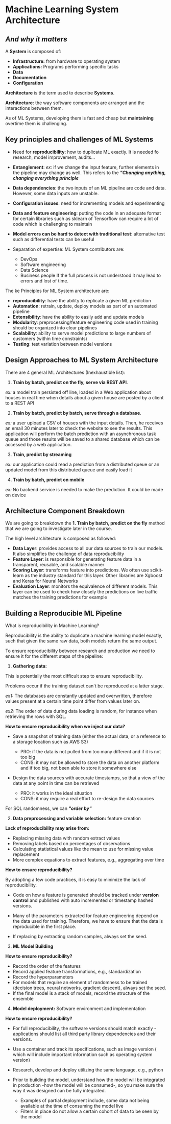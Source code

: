 # Machine Learning System Architecture
## *And why it matters*

A **System** is composed of:
* **Infrastructure:** from hardware to operating system
* **Applications:** Programs performing specific tasks
* **Data**
* **Documentation**
* **Configuration**

**Architecture** is the term used to describe **Systems**. 

**Architecture**: the way software components are arranged and the interactions between them.

As of ML Systems, developing them is fast and cheap but **maintaining** overtime them is challenging.

## Key principles and challenges of ML Systems

* Need for **reproducibility**: how to duplicate ML exactly. It is needed fo research, model improvement, audits...

* **Entanglement**: *ex:* if we change the input feature, further elements in the pipeline may change as well. This refers to the ***"Changing anything, changing everything principle***

* **Data dependencies**: the two inputs of an ML pipeline are code and data. However, some data inputs are unstable.

* **Configuration issues**: need for incrementing models and experimenting

* **Data and feature engineering**: putting the code in an adequate format for certain libraries such as sklearn of Tensorflow can require a lot of code which is challenging to maintain

* **Model errors can be hard to detect with traditional test**: alternative test such as differential tests can be useful

* Separation of expertise: ML System contributors are:
    * DevOps
    * Software engineering
    * Data Science
    * Business people
If the full process is not understood it may lead to errors and lost of time.

The ke Principles for ML System architecture are:
* **reproducibility**: have the ability to replicate a given ML prediction
* **Automation**: retrain, update, deploy models as part of an automated pipeline
* **Extensibility**: have the ability to easily add and update models
* **Modularity**: preprocessing/feature engineering code used in training should be organized into clear pipelines
* **Scalability**: ability to serve model predictions to large numbers of customers (within time constraints)
* **Testing**: test variation between model versions

## Design Approaches to ML System Architecture

There are 4 general ML Architectures (Inexhaustible list):
1. **Train by batch, predict on the fly, serve via REST API**. 

*ex:* a model train persisted off line, loaded in a Web application about houses in real time when  details about a given house are posted by a client to a REST API

2. **Train by batch, predict by batch, serve through a database**.

*ex:* a user upload a CSV of houses with the input details. Then, he receives an email 30 minutes later to check the website to see the results. This application will perform the batch prediction with an asynchronous task queue and those results will be saved to a shared database which can be accessed by a web application.

3. **Train, predict by streaming**

*ex:* our application could read a prediction from a distributed queue or an updated model from this distributed queue and easily load it

4. **Train by batch, predict on mobile**

*ex:* No backend service is needed to make the prediction. It could be made on device

## Architecture Component Breakdown

We are going to breakdown the **1. Train by batch, predict on the fly** method that we are going to investigate later in the course.

The high level architecture is composed as followed:
* **Data Layer**: provides access to all our data sources to train our models. It also simplifies the challenge of data reproducibility
* **Feature Layer**: is responsible for generating feature data in a transparent, reusable, and scalable manner
* **Scoring Layer**: transforms feature into predictions. We often use scikit-learn as the industry standard for this layer. Other libraries are Xgboost and Keras for Neural Networks
* **Evaluation Layer**: monitors the equivalence of different models. This layer can be used to check how closely  the predictions on live traffic matches the training predictions for example

## Building a Reproducible ML Pipeline

What is reproducibility in Machine Learning?

Reproducibility is the ability to duplicate a machine learning model exactly, such that given the same raw data, both models return the same output.

To ensure reproducibility between research and production we need to ensure it for the different steps of the pipeline:

1. **Gathering data:** 

This is potentially the most difficult step to ensure reproducibility.

Problems occur if the training dataset can't be reproduced at a latter stage.

*ex1:* The databases are constantly updated and overwritten, therefore values present at a certain time point differ from values later on.

*ex2:* The order of data during data loading is random, for instance when retrieving the rows with SQL.

**How to ensure reproducibility when we inject our data?**

* Save a snapshot of training data (either the actual data, or a reference to a storage location such as AWS S3)
    - PRO: if the data is not pulled from too many different  and if it is not too big
    - CONS: it may not be allowed to store the data on another platform and if too big, not been able to store it somewhere else

* Design the data sources with accurate timestamps, so that a view of the data at any point in time can be retrieved
    - PRO: it works in the ideal situation
    - CONS: it may require a real effort to re-design the data sources

For SQL randomness, we can ***"order by"***

2. **Data preprocessing and variable selection:** feature creation

**Lack of reproducibility may arise from:**

* Replacing missing data with random extract values
* Removing labels based on percentages of observations
* Calculating statistical values like the mean to use for missing value replacement
* More complex equations to extract features, e.g., aggregating over time

**How to ensure reproducibility?**

By adopting a few code practices, it is easy to minimize the lack of reproducibility.

* Code on how a feature is generated should be tracked under **version control** and published with auto incremented or timestamp hashed versions.

* Many of the parameters extracted for feature engineering depend on the data used for training. Therefore, we have to ensure that the data is reproducible in the first place.

* If replacing by extracting random samples, always set the seed.

3. **ML Model Building**

**How to ensure reproducibility?**

* Record the order of the features
* Record applied feature transformations, e.g., standardization
* Record the hyperparameters
* For models that require an element of randomness to be trained (decision trees, neural networks, gradient descent), always set the seed.
* If the final model is a stack of models, record the structure of the ensemble

4. **Model deployment:** Software environment and implementation

**How to ensure reproducibility?**

* For full reproducibility, the software versions should match exactly - applications should list all third party library dependencies and their versions.

* Use a container and track its specifications, such as image version ( which will include important information such as operating system version)

 * Research, develop and deploy utilizing the same language, e.g., python

 * Prior to building the model, understand how the model will be integrated in production -how the model will be consumed-, so you make sure the way it was designed can be fully integrated.
    * Examples of partial deployment include, some data not being available at the time of consuming the model live
    * Filters in place do not allow a certain cohort of data to be seen by the model
